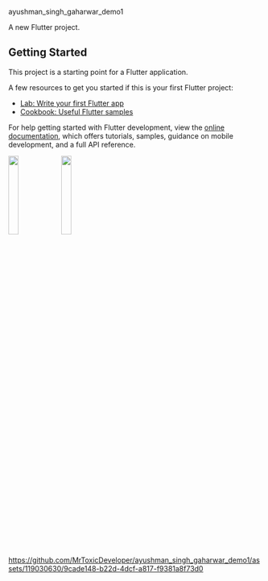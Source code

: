  ayushman_singh_gaharwar_demo1

A new Flutter project.

## Getting Started

This project is a starting point for a Flutter application.

A few resources to get you started if this is your first Flutter project:

- [Lab: Write your first Flutter app](https://docs.flutter.dev/get-started/codelab)
- [Cookbook: Useful Flutter samples](https://docs.flutter.dev/cookbook)

For help getting started with Flutter development, view the
[online documentation](https://docs.flutter.dev/), which offers tutorials,
samples, guidance on mobile development, and a full API reference.

<p>
 <img src="https://github.com/MrToxicDeveloper/ayushman_singh_gaharwar_demo1/assets/119030630/cddcb5db-5b90-44d5-9efd-19bb7d199f31" height="20%" width="20%">
  <img src="https://github.com/MrToxicDeveloper/ayushman_singh_gaharwar_demo1/assets/119030630/75bc4a6c-22bf-4b89-9aac-d16a06bbb13e" height="20%" width="20%">
</p>


https://github.com/MrToxicDeveloper/ayushman_singh_gaharwar_demo1/assets/119030630/9cade148-b22d-4dcf-a817-f9381a8f73d0

